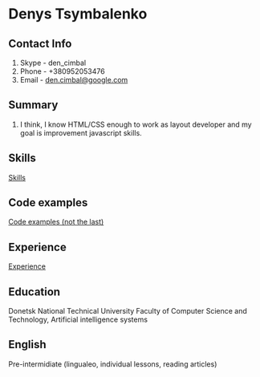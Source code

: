 # Denys Tsymbalenko

## Contact Info
1. Skype - den_cimbal
1. Phone - +380952053476
1. Email - den.cimbal@google.com

## Summary
1. I think, I know HTML/CSS enough to work as layout developer and my goal is improvement javascript skills.

## Skills
[Skills](https://hh.ua/resume/1778b492ff01a318c80039ed1f616b686c7179)

## Code examples
[Code examples (not the last)](https://github.com/kopkop123/front-end-lab-8)

## Experience
[Experience](https://hh.ua/resume/1778b492ff01a318c80039ed1f616b686c7179)

## Education
Donetsk National Technical University
Faculty of Computer Science and Technology, Artificial intelligence systems

## English
Pre-intermidiate (lingualeo, individual lessons, reading articles)